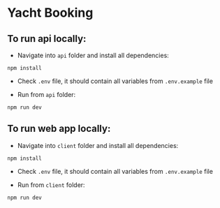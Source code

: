 # Yacht Booking

## To run api locally:

- Navigate into `api` folder and install all dependencies:

```
npm install
```

- Check `.env` file, it should contain all variables from `.env.example` file

- Run from `api` folder:

```
npm run dev
```

## To run web app locally:

- Navigate into `client` folder and install all dependencies:

```
npm install
```

- Check `.env` file, it should contain all variables from `.env.example` file

- Run from `client` folder:

```
npm run dev
```
